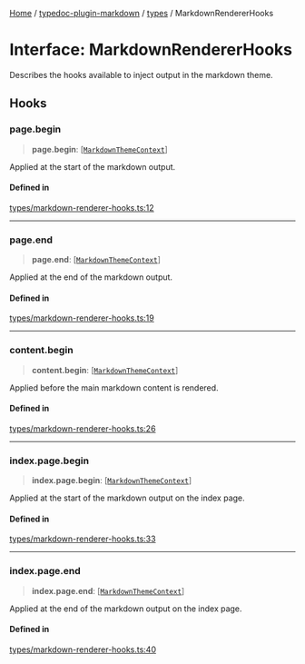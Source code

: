 [Home](../../../README.md) / [typedoc-plugin-markdown](../../README.md) / [types](../README.md) / MarkdownRendererHooks

# Interface: MarkdownRendererHooks

Describes the hooks available to inject output in the markdown theme.

## Hooks

### page.begin

> **page.begin**: \[[`MarkdownThemeContext`](../../theme/classes/MarkdownThemeContext.md)]

Applied at the start of the markdown output.

#### Defined in

[types/markdown-renderer-hooks.ts:12](https://github.com/typedoc2md/typedoc-plugin-markdown/blob/main/packages/typedoc-plugin-markdown/src/types/markdown-renderer-hooks.ts#L12)

***

### page.end

> **page.end**: \[[`MarkdownThemeContext`](../../theme/classes/MarkdownThemeContext.md)]

Applied at the end of the markdown output.

#### Defined in

[types/markdown-renderer-hooks.ts:19](https://github.com/typedoc2md/typedoc-plugin-markdown/blob/main/packages/typedoc-plugin-markdown/src/types/markdown-renderer-hooks.ts#L19)

***

### content.begin

> **content.begin**: \[[`MarkdownThemeContext`](../../theme/classes/MarkdownThemeContext.md)]

Applied before the main markdown content is rendered.

#### Defined in

[types/markdown-renderer-hooks.ts:26](https://github.com/typedoc2md/typedoc-plugin-markdown/blob/main/packages/typedoc-plugin-markdown/src/types/markdown-renderer-hooks.ts#L26)

***

### index.page.begin

> **index.page.begin**: \[[`MarkdownThemeContext`](../../theme/classes/MarkdownThemeContext.md)]

Applied at the start of the markdown output on the index page.

#### Defined in

[types/markdown-renderer-hooks.ts:33](https://github.com/typedoc2md/typedoc-plugin-markdown/blob/main/packages/typedoc-plugin-markdown/src/types/markdown-renderer-hooks.ts#L33)

***

### index.page.end

> **index.page.end**: \[[`MarkdownThemeContext`](../../theme/classes/MarkdownThemeContext.md)]

Applied at the end of the markdown output on the index page.

#### Defined in

[types/markdown-renderer-hooks.ts:40](https://github.com/typedoc2md/typedoc-plugin-markdown/blob/main/packages/typedoc-plugin-markdown/src/types/markdown-renderer-hooks.ts#L40)
